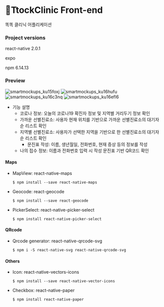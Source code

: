 # 💉TtockClinic Front-end
똑똑 클리닉 어플리케이션

### Project versions
react-native 2.0.1

expo

npm 6.14.13

### Preview
![smartmockups_ku15foxj](https://user-images.githubusercontent.com/68368633/134806101-a3ed8191-383a-4604-86e7-5c59270233da.jpg)
![smartmockups_ku16hufu](https://user-images.githubusercontent.com/68368633/134807356-372ca5cc-98ed-464d-8b08-028763d12731.jpg)
![smartmockups_ku16c3nq](https://user-images.githubusercontent.com/68368633/134807391-e3eaa51c-500d-45b8-a71a-0cc261f89e66.jpg)
![smartmockups_ku16efl6](https://user-images.githubusercontent.com/68368633/134807374-ebdc1afc-d0cc-4711-a476-35830076ea86.jpg)
- 기능 설명
  - 코로나 정보: 오늘의 코로나19 확진자 정보 및 지역별 거리두기 정보 확인
  - 가까운 선별진료소: 사용자 현재 위치를 기반으로 가까운 선별진료소의 대기자 순 리스트 확인
  - 지역별 선별진료소: 사용자가 선택한 지역을 기반으로 한 선별진료소의 대기자 순 리스트 확인
    - 문진표 작성: 이름, 생년월일, 전화번호, 현재 증상 등의 정보를 작성
  - 나의 접수 정보: 이름과 전화번호 입력 시 작성 문진표 기반 QR코드 확인 

#### Maps
- MapView: react-native-maps
  ```
  $ npm install --save react-native-maps
  ```
- Geocode: react-geocode
  ```
  $ npm install --save react-geocode
  ```
- PickerSelect: react-native-picker-select
  ```
  $ npm install react-native-picker-select
  ```

#### QRcode
- Qrcode generator: react-native-qrcode-svg
  ```
  $ npm i -S react-native-svg react-native-qrcode-svg
  ```

#### Others
- Icon: react-native-vectors-icons
  ```
  $ npm install --save react-native-vector-icons
  ```
- Checkbox: react-native-paper
  ```
  $ npm install react-native-paper
  ```

